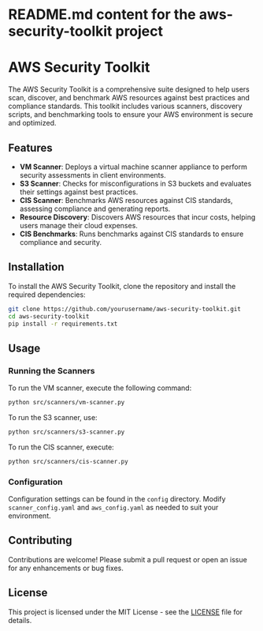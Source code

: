 # README.md content for the aws-security-toolkit project

# AWS Security Toolkit

The AWS Security Toolkit is a comprehensive suite designed to help users scan, discover, and benchmark AWS resources against best practices and compliance standards. This toolkit includes various scanners, discovery scripts, and benchmarking tools to ensure your AWS environment is secure and optimized.

## Features

- **VM Scanner**: Deploys a virtual machine scanner appliance to perform security assessments in client environments.
- **S3 Scanner**: Checks for misconfigurations in S3 buckets and evaluates their settings against best practices.
- **CIS Scanner**: Benchmarks AWS resources against CIS standards, assessing compliance and generating reports.
- **Resource Discovery**: Discovers AWS resources that incur costs, helping users manage their cloud expenses.
- **CIS Benchmarks**: Runs benchmarks against CIS standards to ensure compliance and security.

## Installation

To install the AWS Security Toolkit, clone the repository and install the required dependencies:

```bash
git clone https://github.com/yourusername/aws-security-toolkit.git
cd aws-security-toolkit
pip install -r requirements.txt
```

## Usage

### Running the Scanners

To run the VM scanner, execute the following command:

```bash
python src/scanners/vm-scanner.py
```

To run the S3 scanner, use:

```bash
python src/scanners/s3-scanner.py
```

To run the CIS scanner, execute:

```bash
python src/scanners/cis-scanner.py
```

### Configuration

Configuration settings can be found in the `config` directory. Modify `scanner_config.yaml` and `aws_config.yaml` as needed to suit your environment.

## Contributing

Contributions are welcome! Please submit a pull request or open an issue for any enhancements or bug fixes.

## License

This project is licensed under the MIT License - see the [LICENSE](LICENSE) file for details.